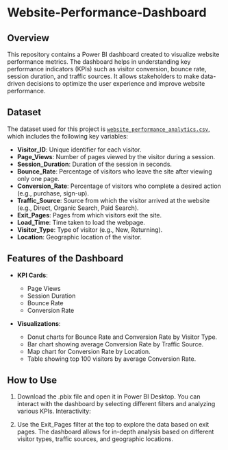 # Website-Performance-Dashboard

## Overview

This repository contains a Power BI dashboard created to visualize website performance metrics. The dashboard helps in understanding key performance indicators (KPIs) such as visitor conversion, bounce rate, session duration, and traffic sources. It allows stakeholders to make data-driven decisions to optimize the user experience and improve website performance.

## Dataset

The dataset used for this project is [`website_performance_analytics.csv`](website_performance_analytics.csv), which includes the following key variables:

- **Visitor_ID**: Unique identifier for each visitor.
- **Page_Views**: Number of pages viewed by the visitor during a session.
- **Session_Duration**: Duration of the session in seconds.
- **Bounce_Rate**: Percentage of visitors who leave the site after viewing only one page.
- **Conversion_Rate**: Percentage of visitors who complete a desired action (e.g., purchase, sign-up).
- **Traffic_Source**: Source from which the visitor arrived at the website (e.g., Direct, Organic Search, Paid Search).
- **Exit_Pages**: Pages from which visitors exit the site.
- **Load_Time**: Time taken to load the webpage.
- **Visitor_Type**: Type of visitor (e.g., New, Returning).
- **Location**: Geographic location of the visitor.

## Features of the Dashboard

- **KPI Cards**: 
  - Page Views
  - Session Duration
  - Bounce Rate
  - Conversion Rate
  
- **Visualizations**:
  - Donut charts for Bounce Rate and Conversion Rate by Visitor Type.
  - Bar chart showing average Conversion Rate by Traffic Source.
  - Map chart for Conversion Rate by Location.
  - Table showing top 100 visitors by average Conversion Rate.

## How to Use

1. Download the .pbix file and open it in Power BI Desktop.
You can interact with the dashboard by selecting different filters and analyzing various KPIs.
Interactivity:

2. Use the Exit_Pages filter at the top to explore the data based on exit pages.
The dashboard allows for in-depth analysis based on different visitor types, traffic sources, and geographic locations.
